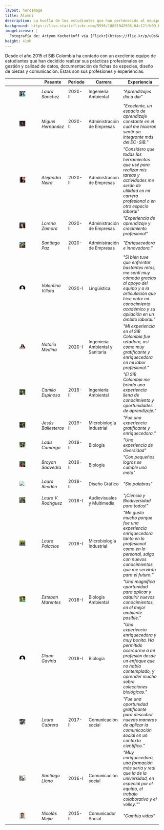 ```yaml
---
layout: heroImage
title: Alumni
description: La huella de los estudiantes que han pertenecido al equipo del SiB Colombia
background: https://live.staticflickr.com/5556/18801942996_04c121fb09_b.jpg
imageLicense: |
  Fotografía de: Artyom Kochetkoff vía [Flickr](https://flic.kr/p/uDsSAY) 
height: 41vh
---
```


Desde el año 2015 el SiB Colombia ha contado con un excelente equipo de estudiantes que han decidido realizar sus prácticas profesionales en gestión y calidad de datos, documentación de fichas de especies, diseño de piezas y comunicación. Estas son sus profesiones y experiencias.


|           |Pasante     | Periodo      | Carrera  |Experiencia|
|-----------|------------| -------------|----------|-----------|
|<figure class="image is-128x128"><img class="is-rounded" src="/comunidad/formacion/images/alumni/Alumni-LauraSanchez.jpeg"></figure> |_Laura Sanchez_ | 2020-II | Ingeniería Ambiental |_"Aprendizajes día a día"_|
|<figure class="image is-128x128"><img class="is-rounded" src="/comunidad/formacion/images/alumni/Alumni-MiguelHernandez.jpg"></figure> |_Miguel Hernandez_ | 2020-II | Administración de Empresas |_"Excelente, un espacio de aprendizaje constante en el cual me hicieron sentir un integrante más del EC-SiB."_|
|<figure class="image is-128x128"><img class="is-rounded" src="/comunidad/formacion/images/alumni/Alumni-AlejandraNeira.jpg"></figure> |_Alejandra Neira_ | 2020-II | Administración de Empresas |_"Considero que todas las herramientas que usé para realizar mis tareas y actividades me serán de utilidad en mi carrera profesional o en otro espacio laboral"_|
|<figure class="image is-128x128"><img class="is-rounded" src="/comunidad/formacion/images/alumni/Alumni-LorenaZamora.jpg"></figure> |_Lorena Zamora_ | 2020-II | Administración de Empresas |_"Experiencia de aprendizaje y crecimiento profesional"_|
|<figure class="image is-128x128"><img class="is-rounded" src="/comunidad/formacion/images/alumni/Alumni-SantiagoPaz.jpg"></figure> |_Santiago Paz_ | 2020-II | Administración de Empresas |_"Enriquecedora e innovadora."_|
|<figure class="image is-128x128"><img class="is-rounded" src="/comunidad/formacion/images/alumni/noun_person.png"></figure> |_Valentina Villota_ | 2020-I | Lingüística |_"Si bien tuve que enfrentar bastantes retos, me sentí muy cómoda gracias al apoyo del equipo y a la articulación que hice entre mi conocimiento académico y su apliación en un ámbito laboral."_|
|<figure class="image is-128x128"><img class="is-rounded" src="/comunidad/formacion/images/alumni/Alumni-NataliaMedina.jpg"></figure> |_Natalia Medina_ | 2020-I | Ingeniería Ambiental y Sanitaria |_"Mi experiencia en el SiB Colombia fue retadora, así como muy gratificante y enriquecedora en mi labor profesional."_|
|<figure class="image is-128x128"><img class="is-rounded" src="/comunidad/formacion/images/alumni/Alumni-CamiloEspinoza.JPG"></figure> |_Camilo Espinosa_ | 2019-II | Ingeniería Ambiental |_"El SiB Colombia me brindo una experiencia llena de conocimiento y oportunidades de aprendizaje."_|
|<figure class="image is-128x128"><img class="is-rounded" src="/comunidad/formacion/images/alumni/Alumni-JesusBallesteros.jpg"></figure> |_Jesús Ballesteros_ | 2019-II | Microbiología Industrial |_"Fue una experiencia gratificante y enriquecedora."_|
|<figure class="image is-128x128"><img class="is-rounded" src="/comunidad/formacion/images/alumni/Alumni-LaidisCamargo.JPG"></figure> |_Ladis Camargo_ | 2019-II | Biología |_"Una experiencia de diversidad"_|
|<figure class="image is-128x128"><img class="is-rounded" src="/comunidad/formacion/images/alumni/Alumni-BrayanSaavedra.JPG"></figure> |_Brayan Saavedra_ | 2019-II | Biología |_"Con pequeños logros se cumple una meta"_|
|<figure class="image is-128x128"><img class="is-rounded" src="/comunidad/formacion/images/alumni/Alumni-LauraRendón.jpg"></figure> |_Laura Rendón_ | 2019-II | Diseño Gráfico |_"Sin palabras"_|
|<figure class="image is-128x128"><img class="is-rounded" src="/comunidad/formacion/images/alumni/Alumni-LauraRodriguez.JPG"></figure> |_Laura V. Rodriguez_ | 2019-I | Audiovisuales y Multimedia |_"¡Ciencia y Biodiversidad para todos!"_|
|<figure class="image is-128x128"><img class="is-rounded" src="/comunidad/formacion/images/alumni/Alumni-LauraPalacios.JPG"></figure> |_Laura Palacios_ | 2019-I | Microbiología Industrial |_"Me gusto mucho porque fue una experiencia enriquecedora tanto en lo profesional como en lo personal, salgo con nuevos conocimientos que me servirán para el futuro."_|
|<figure class="image is-128x128"><img class="is-rounded" src="/acercade/imagenes/equipocoordinador/EC-SiB-EstebanMarentes.jpg"></figure> |_Esteban Marentes_ | 2018-I| Biología Ambiental|_"Una magnífica oportunidad para aplicar y adquirir nuevos conocimientos, en el mejor ambiente posible."_|
|<figure class="image is-128x128"><img class="is-rounded" src="/comunidad/formacion/images/alumni/noun_person.png"></figure> |_Diana Gaviria_ | 2018-I | Biología |_"Una experiencia enriquecedora y muy bonita. Ha permitido acercarme a mí profesión desde un enfoque que no había contemplado, y aprender mucho sobre colecciones biológicas."_|
|<figure class="image is-128x128"><img class="is-rounded" src="/comunidad/formacion/images/alumni/Alumni-LauraCabrera.jpeg"></figure> |_Laura Cabrera_ |2017-II | Comunicación social |_"Fue una oportunidad gratificante para descubrir nuevas maneras de aplicar la comunicación social en un contexto científico."_ |
|<figure class="image is-128x128"><img class="is-rounded" src="/comunidad/formacion/images/alumni/Alumni-SantiagoLlano.jpg"></figure> |_Santiago Llano_ |2016-I|Comunicación social |_"Muy enriquecedora, una formación más seria y real que la de la universidad, en especial por el equipo, el trabajo colaborativo y el volley."_"|
|<figure class="image is-128x128"><img class="is-rounded" src="/comunidad/formacion/images/alumni/Alumni-NicolasMejia.jpeg"></figure> |_Nicolás Mejía_| 2015-II|Comunicador Social | _"Cambia vidas"_|






